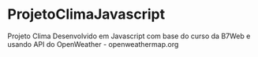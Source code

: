 # ProjetoClimaJavascript
Projeto Clima Desenvolvido em Javascript com base do curso da B7Web e usando API do OpenWeather - openweathermap.org


